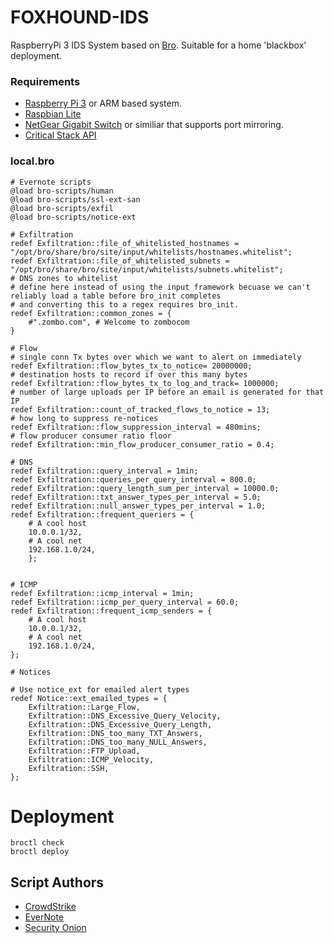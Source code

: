 # FOXHOUND-IDS 

RaspberryPi 3 IDS System based on [Bro](https://www.bro.org). Suitable for a home 'blackbox' deployment.

### Requirements
* [Raspberry Pi 3](https://thepihut.com/products/raspberry-pi-3-model-b) or ARM based system.
* [Raspbian Lite](https://www.raspberrypi.org/documentation/installation/installing-images/mac.md)
* [NetGear Gigabit Switch](https://www.amazon.co.uk/NETGEAR-GS105E-200UKS-ProSAFE-Managed-Ethernet/dp/B002YPJ8KM) or similiar that supports port mirroring. 
* [Critical Stack API](https://intel.criticalstack.com/user/sign_up)

### local.bro
```bro
# Evernote scripts
@load bro-scripts/human
@load bro-scripts/ssl-ext-san
@load bro-scripts/exfil
@load bro-scripts/notice-ext

# Exfiltration
redef Exfiltration::file_of_whitelisted_hostnames = "/opt/bro/share/bro/site/input/whitelists/hostnames.whitelist";
redef Exfiltration::file_of_whitelisted_subnets = "/opt/bro/share/bro/site/input/whitelists/subnets.whitelist";
# DNS zones to whitelist
# define here instead of using the input framework becuase we can't reliably load a table before bro_init completes
# and converting this to a regex requires bro_init.
redef Exfiltration::common_zones = {
    #".zombo.com", # Welcome to zombocom
}

# Flow
# single conn Tx bytes over which we want to alert on immediately
redef Exfiltration::flow_bytes_tx_to_notice= 20000000;
# destination hosts to record if over this many bytes
redef Exfiltration::flow_bytes_tx_to_log_and_track= 1000000;
# number of large uploads per IP before an email is generated for that IP
redef Exfiltration::count_of_tracked_flows_to_notice = 13;
# how long to suppress re-notices
redef Exfiltration::flow_suppression_interval = 480mins;
# flow producer consumer ratio floor
redef Exfiltration::min_flow_producer_consumer_ratio = 0.4;

# DNS
redef Exfiltration::query_interval = 1min;
redef Exfiltration::queries_per_query_interval = 800.0;
redef Exfiltration::query_length_sum_per_interval = 10000.0;
redef Exfiltration::txt_answer_types_per_interval = 5.0;
redef Exfiltration::null_answer_types_per_interval = 1.0;
redef Exfiltration::frequent_queriers = {
    # A cool host
    10.0.0.1/32,
    # A cool net
    192.168.1.0/24,
    };


# ICMP
redef Exfiltration::icmp_interval = 1min;
redef Exfiltration::icmp_per_query_interval = 60.0;
redef Exfiltration::frequent_icmp_senders = {
    # A cool host
    10.0.0.1/32,
    # A cool net
    192.168.1.0/24,
};

# Notices

# Use notice_ext for emailed alert types
redef Notice::ext_emailed_types = {
    Exfiltration::Large_Flow,
    Exfiltration::DNS_Excessive_Query_Velocity,
    Exfiltration::DNS_Excessive_Query_Length,
    Exfiltration::DNS_too_many_TXT_Answers,
    Exfiltration::DNS_too_many_NULL_Answers,
    Exfiltration::FTP_Upload,
    Exfiltration::ICMP_Velocity,
    Exfiltration::SSH,
};
```

# Deployment
```
broctl check
broctl deploy
```

## Script Authors
* [CrowdStrike](https://github.com/CrowdStrike/cs-bro)
* [EverNote](https://github.com/evernote/bro-scripts)
* [Security Onion](https://github.com/Security-Onion-Solutions/securityonion-bro-scripts)
